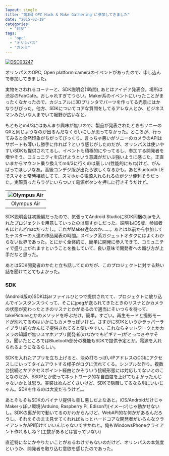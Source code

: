 ```yaml
---
layout: single
title: "第3回 OPC Hack & Make Gathering に参加してきました"
date: "2015-02-19"
categories: 
  - "何か"
tags: 
  - "opc"
  - "オリンパス"
  - "カメラ"
---
```


[![DSC03247](https://blog.naotaco.com/assets/images/posts/2015/02/DSC03247.jpg)](https://blog.naotaco.com/assets/images/posts/2015/02/DSC03247.jpg)

オリンパスのOPC, Open platform cameraのイベントがあったので、申し込んで参加してきました。

実物をさわれるコーナーと、SDK説明会(1時間), あとはアイデア発表会。場所は渋谷のFabCafe。おしゃれすぎてつらい。Maker系のイベントにいったことがまったくなかったので、カジュアルに3Dプリンタでパーツを作ってる光景にはかなりびびった。他方、SDKについてコアな質問をしてるアレな人とか、ビジネスマンみたいな人までいて裾野が広いなと。

もともとm4/3にはあんまり興味が無いので、製品が発表されたときもソニーのQXと同じようなのが出るんだなくらいにしか思ってなかった。ところが、行ってみると全然印象がちがってびっくり。言っちゃ悪いがソニーのカメラのAPIはサポートも薄いし勝手に作れば？という感じがしたのだが、オリンパスは使いやすいSDKも提供されてるし、イベントも積極的にやってるし、参加する開発者を増やそう、コミュニティを広げようという意識がだいぶ強いように感じた。正直いまからマウント乗り換えてm4/3に行くのは厳しい(性能的にもね)けど、がんばってほしいなあ。高級コンデジ版が出たら欲しくなるかも。あとBluetooth LEでスマホと常時接続してて、スマホから電源入れられるのがクソ便利そうだった。実際買ったらラグにいらついて電源ボタンを押しに行きそうだけど。

| ![Olympus Air](https://blog.naotaco.com/assets/images/posts/2015/02/DSC03239.jpg) |
|:--:|
|  Olympus Air |

SDK説明会は初級編だったので、気張ってAndroid StudioにSDK同梱のjarを入れたプロジェクトを用意していったのは肩すかしだった。説明もiOS版、参加者もほとんどmacだったし。これがMaker達なのか……。あとは以前から参加してたテスターの人達の作品発表の時間。スペック系ガジェットオタクにはよくわからない世界であった。とにかく全体的に、簡単に開発に参入できて、コミュニティで盛り上がれますということを推していて、良い意味で開発者への媚び方が上手だなと思った。

あとはSDK開発者のかたと立ち話してたのだが、このプロジェクトに対する熱い話を聞けてとてもよかった。

### SDK

(Android版の)SDKはjarファイルひとつで提供されてて、プロジェクトに放り込んでインスタンスつくって、そこにjpegが送られてきたときのリスナとかカメラの状態が変わったときのリスナとかがあるので適当にそいつらを待って、takePictureとかのメソッドを呼ぶだけ。簡単。すごい。再生モードと撮影モードが別れてるのはいかにもカメラっぽいけど。さすがにSDKというかラッパーライブラリ的なかんじで提供されてると使いやすい。これならネットワークとかカメラの知識が無いスマホアプリ開発者(のなかでもビギナー)がとっつきやすそう。聞いたところではBluetooth部分の機能もSDKで提供予定とか。電源を入れられるようになるらしい。

SDKを入れたアプリを立ち上げると、決め打ちっぽいIPアドレスのCGIにアクセスしにいってタイムアウトする様子がログに流れてくる。シンプルな作り。複数台接続とかアクセスポイント経由とかそういう接続形態には対応してないとのことなのだが、SSDPとか使ってネットワーク的な自由度を上げてもよかったんじゃないかとは思う。実装はめんどくさいけど、SDKで隠蔽してるなら別にいいじゃん。SDKを作るのは大変だろうけど。。

あとそもそもSDKのバイナリ提供も善し悪しだよなあと。iOS/AndroidだけじゃMakerっぽい環境(Arduino, Raspberry Pi, Edison?)(イメージ)じゃ動かせないし。SDKの裏が何で動いてるのかわからんけど、WebAPI的な何かがあるんだろうし、それをそのまま見せてくれればもっとハードコアな開発者がいろんなクライアントかAPI叩けていいんじゃないですかねと。俺もWindowsPhoneクライアント作れるしね？(工数があるとは言っていない)

直近特になにかやりたいことがあるわけでもないのだけど、オリンパスの本気度というか、開発者を取り込む意欲を感じたのであった。

